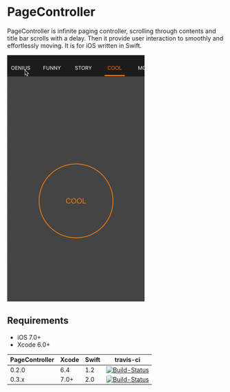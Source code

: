 PageController
==================

PageController is infinite paging controller, scrolling through contents and title bar scrolls with a delay. Then it provide user interaction to smoothly and effortlessly moving. It is for iOS written in Swift.

![sample](./pagecontroller_demo.gif)

Requirements
----------
- iOS 7.0+
- Xcode 6.0+

PageController | Xcode | Swift | travis-ci
----------- | ----- | ----- | ---------
0.2.0 | 6.4 | 1.2 | [![Build-Status](https://img.shields.io/travis/hirohisa/PageController/0.2.0.svg)](https://travis-ci.org/hirohisa/PageController)
0.3.x | 7.0+ | 2.0 | [![Build-Status](https://img.shields.io/travis/hirohisa/PageController/master.svg)](https://travis-ci.org/hirohisa/PageController)
